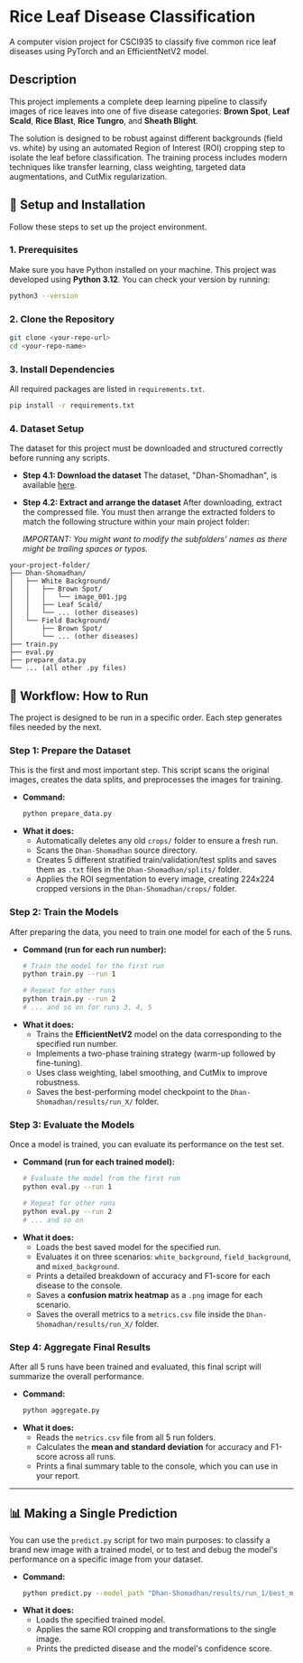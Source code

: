 # Rice Leaf Disease Classification

A computer vision project for CSCI935 to classify five common rice leaf diseases using PyTorch and an EfficientNetV2 model.

## Description

This project implements a complete deep learning pipeline to classify images of rice leaves into one of five disease categories: **Brown Spot**, **Leaf Scald**, **Rice Blast**, **Rice Tungro**, and **Sheath Blight**.

The solution is designed to be robust against different backgrounds (field vs. white) by using an automated Region of Interest (ROI) cropping step to isolate the leaf before classification. The training process includes modern techniques like transfer learning, class weighting, targeted data augmentations, and CutMix regularization.

## 🔧 Setup and Installation

Follow these steps to set up the project environment.

### 1\. Prerequisites

Make sure you have Python installed on your machine. This project was developed using **Python 3.12**. You can check your version by running:

```bash
python3 --version
```

### 2\. Clone the Repository

```bash
git clone <your-repo-url>
cd <your-repo-name>
```

### 3\. Install Dependencies

All required packages are listed in `requirements.txt`.

```bash
pip install -r requirements.txt
```

### 4\. Dataset Setup

The dataset for this project must be downloaded and structured correctly before running any scripts.

  * **Step 4.1: Download the dataset**
    The dataset, "Dhan-Shomadhan", is available [here](https://uowmailedu-my.sharepoint.com/personal/wanqing_uow_edu_au/_layouts/15/onedrive.aspx?id=%2Fpersonal%2Fwanqing%5Fuow%5Fedu%5Fau%2FDocuments%2F2025%2DCSCI935%2DSP25%2FGroup%20Project&ga=1).  

  * **Step 4.2: Extract and arrange the dataset**
    After downloading, extract the compressed file. You must then arrange the extracted folders to match the following structure within your main project folder:

    _IMPORTANT: You might want to modify the subfolders' names as there might be trailing spaces or typos._    

<!-- end list -->
```
your-project-folder/
├── Dhan-Shomadhan/
│   ├── White Background/
│   │   ├── Brown Spot/
│   │   │   └── image_001.jpg
│   │   ├── Leaf Scald/
│   │   └── ... (other diseases)
│   └── Field Background/
│       ├── Brown Spot/
│       └── ... (other diseases)
├── train.py
├── eval.py
├── prepare_data.py
└── ... (all other .py files)
```

## 🚀 Workflow: How to Run

The project is designed to be run in a specific order. Each step generates files needed by the next.

### Step 1: Prepare the Dataset

This is the first and most important step. This script scans the original images, creates the data splits, and preprocesses the images for training.

  * **Command:**
    ```bash
    python prepare_data.py
    ```
  * **What it does:**
      * Automatically deletes any old `crops/` folder to ensure a fresh run.
      * Scans the `Dhan-Shomadhan` source directory.
      * Creates 5 different stratified train/validation/test splits and saves them as `.txt` files in the `Dhan-Shomadhan/splits/` folder.
      * Applies the ROI segmentation to every image, creating 224x224 cropped versions in the `Dhan-Shomadhan/crops/` folder.

### Step 2: Train the Models

After preparing the data, you need to train one model for each of the 5 runs.

  * **Command (run for each run number):**
    ```bash
    # Train the model for the first run
    python train.py --run 1

    # Repeat for other runs
    python train.py --run 2
    # ... and so on for runs 3, 4, 5
    ```
  * **What it does:**
      * Trains the **EfficientNetV2** model on the data corresponding to the specified run number.
      * Implements a two-phase training strategy (warm-up followed by fine-tuning).
      * Uses class weighting, label smoothing, and CutMix to improve robustness.
      * Saves the best-performing model checkpoint to the `Dhan-Shomadhan/results/run_X/` folder.

### Step 3: Evaluate the Models

Once a model is trained, you can evaluate its performance on the test set.

  * **Command (run for each trained model):**
    ```bash
    # Evaluate the model from the first run
    python eval.py --run 1

    # Repeat for other runs
    python eval.py --run 2
    # ... and so on
    ```
  * **What it does:**
      * Loads the best saved model for the specified run.
      * Evaluates it on three scenarios: `white_background`, `field_background`, and `mixed_background`.
      * Prints a detailed breakdown of accuracy and F1-score for each disease to the console.
      * Saves a **confusion matrix heatmap** as a `.png` image for each scenario.
      * Saves the overall metrics to a `metrics.csv` file inside the `Dhan-Shomadhan/results/run_X/` folder.

### Step 4: Aggregate Final Results

After all 5 runs have been trained and evaluated, this final script will summarize the overall performance.

  * **Command:**
    ```bash
    python aggregate.py
    ```
  * **What it does:**
      * Reads the `metrics.csv` file from all 5 run folders.
      * Calculates the **mean and standard deviation** for accuracy and F1-score across all runs.
      * Prints a final summary table to the console, which you can use in your report.

-----

## 📊 Making a Single Prediction

You can use the `predict.py` script for two main purposes: to classify a brand new image with a trained model, or to test and debug the model's performance on a specific image from your dataset.

  * **Command:**
    ```bash
    python predict.py --model_path "Dhan-Shomadhan/results/run_1/best_model.pt" --image_path "path/to/your/image.jpg"
    ```
  * **What it does:**
      * Loads the specified trained model.
      * Applies the same ROI cropping and transformations to the single image.
      * Prints the predicted disease and the model's confidence score.
